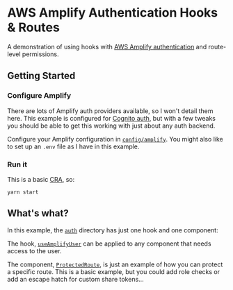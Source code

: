 # AWS Amplify Authentication Hooks & Routes

A demonstration of using hooks with [AWS Amplify authentication](https://aws-amplify.github.io/docs/js/authentication) and route-level permissions.

## Getting Started

### Configure Amplify

There are lots of Amplify auth providers available, so I won't detail them here. This example is configured for [Cognito auth](https://aws.amazon.com/cognito/), but with a few tweaks you should be able to get this working with just about any auth backend.

Configure your Amplify configuration in [`config/amplify`](src/config/amplify.js). You might also like to set up an `.env` file as I have in this example.

### Run it

This is a basic [CRA](https://github.com/facebook/create-react-app), so:

```
yarn start
```

## What's what?

In this example, the [`auth`](./src/auth/) directory has just one hook and one component:

The hook, [`useAmplifyUser`](src/src/auth/hooks/useAmplifyUser.js) can be applied to any component that needs access to the user.

The component, [`ProtectedRoute`](src/auth/components/ProtectedRoute.js), is just an example of how you can protect a specific route. This is a basic example, but you could add role checks or add an escape hatch for custom share tokens...
